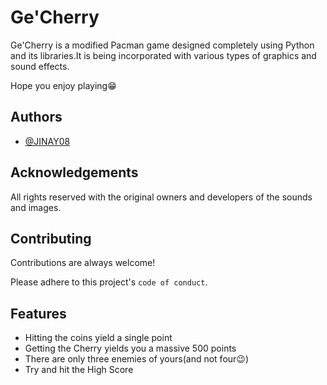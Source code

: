 
# Ge'Cherry

Ge'Cherry is a modified Pacman game designed completely using Python and its libraries.It is being incorporated with various types of graphics and sound effects.

Hope you enjoy playing😁

## Authors

- [@JINAY08](https://www.github.com/JINAY08)

  
## Acknowledgements

All rights reserved with the original owners and developers of the sounds and images.
  
## Contributing

Contributions are always welcome!

Please adhere to this project's `code of conduct`.

  
## Features

- Hitting the coins yield a single point
- Getting the Cherry yields you a massive 500 points
- There are only three enemies of yours(and not four😉)
- Try and hit the High Score

  